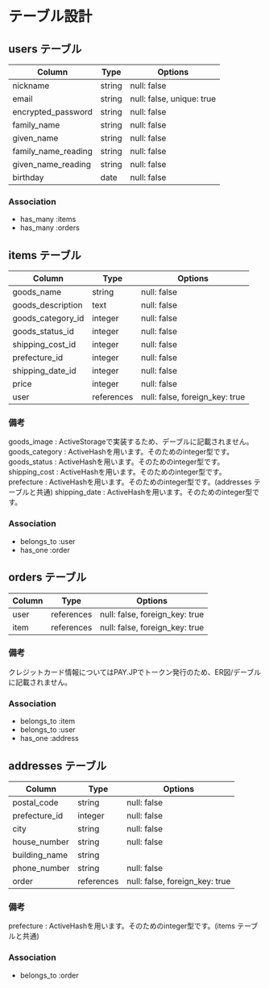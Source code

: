# テーブル設計

## users テーブル

| Column               | Type     | Options                   |
| -------------------- | -------- | ------------------------- |
| nickname             | string   | null: false               |
| email                | string   | null: false, unique: true |
| encrypted_password   | string   | null: false               |
| family_name          | string   | null: false               |
| given_name           | string   | null: false               |
| family_name_reading  | string   | null: false               |
| given_name_reading   | string   | null: false               |
| birthday             | date     | null: false               |

### Association

- has_many :items
- has_many :orders

## items テーブル

| Column            | Type       | Options                        |
| ----------------- | ---------- | ------------------------------ |
| goods_name        | string     | null: false                    |
| goods_description | text       | null: false                    |
| goods_category_id | integer    | null: false                    |
| goods_status_id   | integer    | null: false                    |
| shipping_cost_id  | integer    | null: false                    |
| prefecture_id     | integer    | null: false                    |
| shipping_date_id  | integer    | null: false                    |
| price             | integer    | null: false                    |
| user              | references | null: false, foreign_key: true |

### 備考
goods_image       : ActiveStorageで実装するため、デーブルに記載されません。
goods_category    : ActiveHashを用います。そのためのinteger型です。
goods_status      : ActiveHashを用います。そのためのinteger型です。
shipping_cost     : ActiveHashを用います。そのためのinteger型です。
prefecture        : ActiveHashを用います。そのためのinteger型です。(addresses テーブルと共通)
shipping_date     : ActiveHashを用います。そのためのinteger型です。

### Association

- belongs_to :user
- has_one    :order

## orders テーブル

| Column        | Type       | Options                        |
| ------------- | ---------- | ------------------------------ |
| user          | references | null: false, foreign_key: true |
| item          | references | null: false, foreign_key: true |

### 備考

クレジットカード情報についてはPAY.JPでトークン発行のため、ER図/デーブルに記載されません。

### Association

- belongs_to :item
- belongs_to :user
- has_one    :address

## addresses テーブル

| Column        | Type       | Options                        |
| ------------- | ---------- | ------------------------------ |
| postal_code   | string     | null: false                    |
| prefecture_id | integer    | null: false                    |
| city          | string     | null: false                    |
| house_number  | string     | null: false                    |
| building_name | string     |                                |
| phone_number  | string     | null: false                    |
| order         | references | null: false, foreign_key: true |

### 備考
prefecture        : ActiveHashを用います。そのためのinteger型です。(items テーブルと共通)

### Association

- belongs_to :order